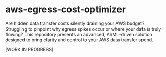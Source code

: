 # aws-egress-cost-optimizer
Are hidden data transfer costs silently draining your AWS budget? Struggling to pinpoint why egress spikes occur or where your data is truly flowing? This repository presents an advanced, AI/ML-driven solution designed to bring clarity and control to your AWS data transfer spend.

[WORK IN PROGRESS]
